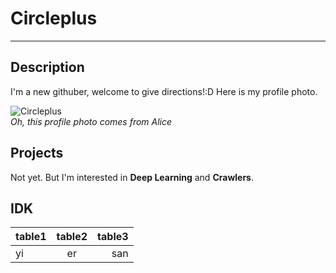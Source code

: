 # Circleplus

---

## Description
I'm a new githuber, welcome to give directions!:D
Here is my profile photo.  

![Circleplus](https://avatars.githubusercontent.com/u/81300841?s=60&v=4)  
*Oh, this profile photo comes from Alice*

## Projects
Not yet.
But I'm interested in **Deep Learning** and **Crawlers**.


## IDK
|table1|table2|table3|
|:-----|:----:|-----:|
|yi|er|san|
